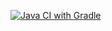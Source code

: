 

[![Java CI with Gradle](https://github.com/Iulia1488/patterns/actions/workflows/gradle.yml/badge.svg)](https://github.com/Iulia1488/patterns/actions/workflows/gradle.yml)
